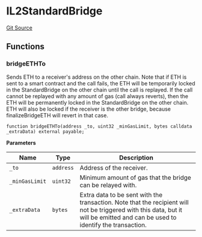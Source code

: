 # IL2StandardBridge
[Git Source](https://github.com/Uniswap/unichain-contracts/blob/01f4e5565a975be8c899959d029a1dc7e641a28e/src/interfaces/optimism/IL2StandardBridge.sol)


## Functions
### bridgeETHTo

Sends ETH to a receiver's address on the other chain. Note that if ETH is sent to a
smart contract and the call fails, the ETH will be temporarily locked in the
StandardBridge on the other chain until the call is replayed. If the call cannot be
replayed with any amount of gas (call always reverts), then the ETH will be
permanently locked in the StandardBridge on the other chain. ETH will also
be locked if the receiver is the other bridge, because finalizeBridgeETH will revert
in that case.


```solidity
function bridgeETHTo(address _to, uint32 _minGasLimit, bytes calldata _extraData) external payable;
```
**Parameters**

|Name|Type|Description|
|----|----|-----------|
|`_to`|`address`|         Address of the receiver.|
|`_minGasLimit`|`uint32`|Minimum amount of gas that the bridge can be relayed with.|
|`_extraData`|`bytes`|  Extra data to be sent with the transaction. Note that the recipient will not be triggered with this data, but it will be emitted and can be used to identify the transaction.|


